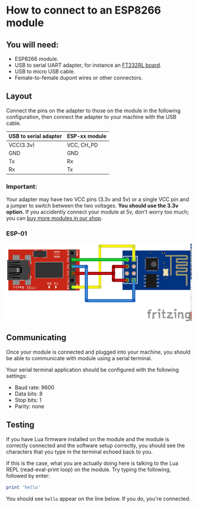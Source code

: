 
# How to connect to an ESP8266 module


## You will need:

- ESP8266 module.
- USB to serial UART adapter, for instance an [FT232RL board](/shop/ft232rl-usb-to-serial-uart-adapter).
- USB to micro USB cable.
- Female-to-female dupont wires or other connectors.


## Layout

Connect the pins on the adapter to those on the module in the following configuration, then connect the adapter to your machine with the USB cable.

| USB to serial adapter | ESP-xx module |
| --------------------- | ------------- |
| VCC(3.3v)             | VCC, CH_PD    |
| GND                   | GND           |
| Tx                    | Rx            |
| Rx                    | Tx            |

### Important: 
Your adapter may have two VCC pins (3.3v and 5v) or a single VCC pin and a jumper to switch between the two voltages. **You should use the 3.3v option.** If you accidently connect your module at 5v, don't worry too much; you can [buy more modules in our shop](/shop).

### ESP-01
![Connections for ESP-01 module](https://raw.githubusercontent.com/hackhitchin/esp8266-co-uk/master/images/esp-01-connections.png)

## Communicating

Once your module is connected and plugged into your machine, you should be able to communicate with module using a serial terminal.

Your serial terminal application should be configured with the following settings:

- Baud rate: 9600
- Data bits: 8
- Stop bits: 1
- Parity: none


## Testing

If you have Lua firmware installed on the module and the module is correctly connected and the software setup correctly, you should see the characters that you type in the terminal echoed back to you. 

If this is the case, what you are actually doing here is talking to the Lua REPL (read-eval-print loop) on the module. Try typing the following, followed by enter:

```lua
print 'hello'
```

You should see `hello` appear on the line below. If you do, you're connected. 

